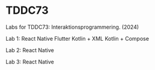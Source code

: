 # TDDC73
Labs for TDDC73: Interaktionsprogrammering. (2024)

Lab 1: 
React Native
Flutter
Kotlin + XML
Kotlin + Compose

Lab 2:
React Native

Lab 3:
React Native

